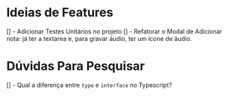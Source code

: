# Ideias de Features

[] - Adicionar Testes Unitários no projeto
[] - Refatorar o Modal de Adicionar nota: já ter a textarea e, para gravar áudio, ter um ícone de áudio.

# Dúvidas Para Pesquisar

[] - Qual a diferença entre `type` e `interface` no Typescript?
